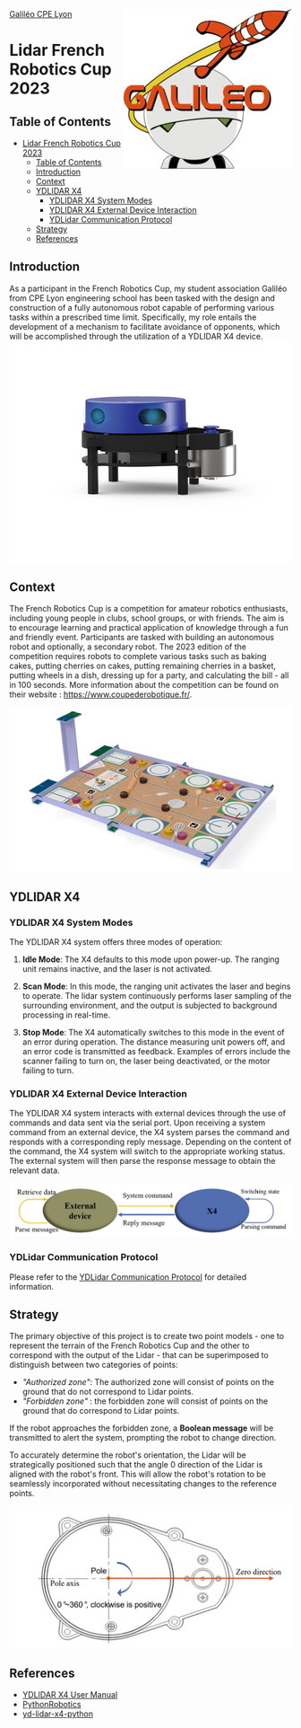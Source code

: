<img src="/images/galileo_logo.jpg" align="right" width="300" alt="header pic"/>
<a href="https://www.linkedin.com/company/galil%C3%A9o-cpe-lyon/" align="right">Galiléo CPE Lyon</a>

# Lidar French Robotics Cup 2023

## Table of Contents
- [Lidar French Robotics Cup 2023](#lidar-french-robotics-cup-2023)
  - [Table of Contents](#table-of-contents)
  - [Introduction](#introduction)
  - [Context](#context)
  - [YDLIDAR X4](#ydlidar-x4)
    - [YDLIDAR X4 System Modes](#ydlidar-x4-system-modes)
    - [YDLIDAR X4 External Device Interaction](#ydlidar-x4-external-device-interaction)
    - [YDLidar Communication Protocol](#ydlidar-communication-protocol)
  - [Strategy](#strategy)
  - [References](#references)





## Introduction
As a participant in the French Robotics Cup, my student association Galiléo from CPE Lyon engineering school has been tasked with the design and construction of a fully autonomous robot capable of performing various tasks within a prescribed time limit. Specifically, my role entails the development of a mechanism to facilitate avoidance of opponents, which will be accomplished through the utilization of a YDLIDAR X4 device.
![image](images/YDLIDAR_X4.jpg)

## Context
The French Robotics Cup is a competition for amateur robotics enthusiasts, including young people in clubs, school groups, or with friends. The aim is to encourage learning and practical application of knowledge through a fun and friendly event. Participants are tasked with building an autonomous robot and optionally, a secondary robot. The 2023 edition of the competition requires robots to complete various tasks such as baking cakes, putting cherries on cakes, putting remaining cherries in a basket, putting wheels in a dish, dressing up for a party, and calculating the bill - all in 100 seconds. More information about the competition can be found on their website : https://www.coupederobotique.fr/.

![image](images/cdf-terrain.jpg)

## YDLIDAR X4
### YDLIDAR X4 System Modes
The YDLIDAR X4 system offers three modes of operation:

1. __Idle Mode__: The X4 defaults to this mode upon power-up. The ranging unit remains inactive, and the laser is not activated.

2. __Scan Mode__: In this mode, the ranging unit activates the laser and begins to operate. The lidar system continuously performs laser sampling of the surrounding environment, and the output is subjected to background processing in real-time.

3. __Stop Mode__: The X4 automatically switches to this mode in the event of an error during operation. The distance measuring unit powers off, and an error code is transmitted as feedback. Examples of errors include the scanner failing to turn on, the laser being deactivated, or the motor failing to turn.

### YDLIDAR X4 External Device Interaction
The YDLIDAR X4 system interacts with external devices through the use of commands and data sent via the serial port. Upon receiving a system command from an external device, the X4 system parses the command and responds with a corresponding reply message. Depending on the content of the command, the X4 system will switch to the appropriate working status. The external system will then parse the response message to obtain the relevant data.

![image](images/Communication_mechanism.jpg)

### YDLidar Communication Protocol
Please refer to the [YDLidar Communication Protocol](YDLidar%20Communication%20Protocol.md) for detailed information.

## Strategy
The primary objective of this project is to create two point models - one to represent the terrain of the French Robotics Cup and the other to correspond with the output of the Lidar - that can be superimposed to distinguish between two categories of points:

- _"Authorized zone"_: The authorized zone will consist of points on the ground that do not correspond to Lidar points.
- _"Forbidden zone"_ : the forbidden zone will consist of points on the ground that do correspond to Lidar points. 

If the robot approaches the forbidden zone, a __Boolean message__ will be transmitted to alert the system, prompting the robot to change direction.

To accurately determine the robot's orientation, the Lidar will be strategically positioned such that the angle 0 direction of the Lidar is aligned with the robot's front. This will allow the robot's rotation to be seamlessly incorporated without necessitating changes to the reference points.

![image](images/YDLIDAR_zero_dir.jpg)

## References
- [YDLIDAR X4 User Manual](https://www.ydlidar.com/download/YDLIDAR%20X4%20User%20Manual.pdf)
- [PythonRobotics](https://github.com/AtsushiSakai/PythonRobotics.git)
- [yd-lidar-x4-python](https://github.com/Neumi/yd-lidar-x4-python.git)